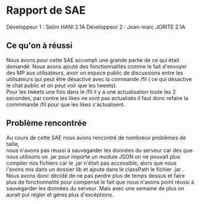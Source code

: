 # Rapport de SAE

Développeur 1 : Selim HANI 2.1A
Développeur 2 : Jean-marc JORITE 2.1A

## Ce qu'on à réussi

Nous avons pour cette SAE accompli une grande partie de ce qui était demandé.
Nous avons ajouté des fonctionnalités comme le fait d'envoyer des MP aux utilisateurs, avoir un espace public de discussions entre les utilisateurs qui peut être désactivé avec la commande /fil ( ce qui désactive le chat public et on peut voir que les tweets).  
Pour les tweets une fois dans le /fil il y a une actualisation toute les 2 secondes, par contre les likes ne sont pas actualisés il faut donc refaire la commmande /fil pour que les likes s'actualisent.


## Problème rencontrée 
Au cours de cette SAE nous avons rencontré de nombreux problèmes de taille,  
nous n'avons pas réussi à sauvegarder les données du serveur car des que nous utilisons un .jar pour importe un module JSON on ne pouvait plus compiler nos fichiers car le .jar n'était pas accessible, alors que nous l'avons mis dans un dossier lib et ajoute dans le classPath le fichier .jar .  
Nous avons donc décidé de ne pas perdre plus de temps dessus et faire plus de fonctionnalité pour compensé le fait que nous n'avons point réussi à sauvegarder les données du serveur. Mais avec une semaine de plus on aurait put régler et géres plus d'excéptions.